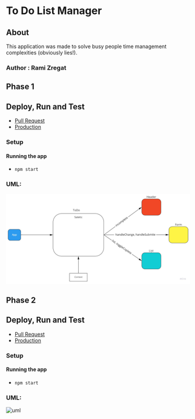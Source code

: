 # To Do List Manager

## About

This application was made to solve busy people time management complexities (obviously lies!).

### Author : Rami Zregat

## Phase 1 

## Deploy, Run and Test

- [Pull Request](https://github.com/RamiZregat/todo-app/pull/1)
- [Production](ramizregat-todo-app.netlify.app/)

### Setup

#### Running the app

- `npm start`

### UML:

![uml](./img/Context-API.jpg)


## Phase 2 

## Deploy, Run and Test

- [Pull Request](https://github.com/RamiZregat/todo-app/pull/9)
- [Production](ramizregat-todo-app.netlify.app/)

### Setup

#### Running the app

- `npm start`

### UML:

![uml](./res/Context-API.jpg)